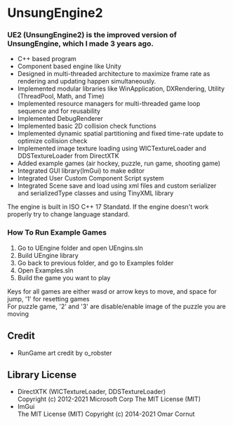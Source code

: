 # UnsungEngine2

### UE2 (UnsungEngine2) is the improved version of UnsungEngine, which I made 3 years ago.
- C++ based program
- Component based engine like Unity
- Designed in multi-threaded architecture to maximize frame rate as rendering and updating happen simultaneously.
- Implemented modular libraries like WinApplication, DXRendering, Utility (ThreadPool, Math, and Time)
- Implemented resource managers for multi-threaded game loop sequence and for reusability
- Implemented DebugRenderer
- Implemented basic 2D collision check functions
- Implemented dynamic spatial partitioning and fixed time-rate update to optimize collision check
- Implemented image texture loading using WICTextureLoader and DDSTextureLoader from DirectXTK
- Added example games (air hockey, puzzle, run game, shooting game)
- Integrated GUI library(ImGui) to make editor
- Integrated User Custom Component Script system
- Integrated Scene save and load using xml files and custom serializer and serializedType classes and using TinyXML library

The engine is built in ISO C++ 17 Standatd. If the engine doesn't work properly try to change language standard.

### How To Run Example Games
1. Go to UEngine folder and open UEngins.sln
2. Build UEngine library
3. Go back to previous folder, and go to Examples folder
4. Open Examples.sln
5. Build the game you want to play

Keys for all games are either wasd or arrow keys to move, and space for jump, '1' for resetting games
<br />For puzzle game, '2' and '3' are disable/enable image of the puzzle you are moving

## Credit
- RunGame art credit by o_robster

## Library License
- DirectXTK (WICTextureLoader, DDSTextureLoader)<br/>Copyright (c) 2012-2021 Microsoft Corp
  The MIT License (MIT)
- ImGui<br/>The MIT License (MIT)
  Copyright (c) 2014-2021 Omar Cornut
